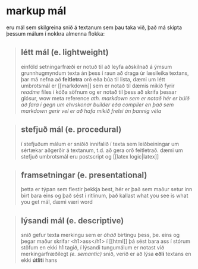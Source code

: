 # markup mál
eru mál sem skilgreina snið á textanum sem þau taka við, það má skipta þessum málum í nokkra almenna flokka:

>## létt mál (e. lightweight)
>einföld setningarfræði er notuð til að leyfa aðskilnað á ýmsum grunnhugmyndum texta án þess í raun að draga úr læsileika textans, þar má nefna að **feitletra** orð eða búa til lista, dæmi um létt umbrotsmál er [[markdown]] sem er notað til dæmis mikið fyrir *readme* files í kóða söfnum og er notað til þess að skrifa þessar glósur, wow meta reference
>*ath. markdown sem er notað hér er búið að fara í gegn um ehvskonar builder eða compiler en það sem markdown gerir vel er að hafa mikið frelsi án þannig véla*

>## stefjuð mál (e. procedural)
>í stefjuðum málum er sniðið innifalið í texta sem leiðbeiningar um sértækar aðgerðir á textanum, t.d. að gera orð feitletrað. dæmi um stefjuð umbrotsmál eru postscript og [[latex logic|latex]]

>## framsetningar (e. presentational)
>þetta er týpan sem flestir þekkja best, hér er það sem maður setur inn birt bara eins og það sést í ritlinum, það kallast what you see is what you get mál, dæmi væri word

>## lýsandi mál (e. descriptive)
>snið gefur texta merkingu sem er *óháð* birtingu þess, þe. eins og þegar maður skrifar \<h1>ass\</h1> í [[html]] þá sést bara ass í stórum stöfum en ekki h1 tagið, í lýsandi tungumálum er notast við merkingarfræðilegt *(e. semantic)* snið, verið er að lýsa **eðli** textans en ekki **útliti** hans